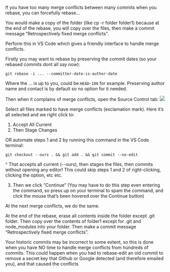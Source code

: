 If you have too many merge conflicts between many commits when you rebase, you can forcefully rebase...

You would make a copy of the folder (like cp -r folder folder1) because at the end of the rebase, you will copy over the files, then make a commit message “Retrospectively fixed merge conflicts”.

Perform this in VS Code which gives a friendly interface to handle merge conflicts.

Firstly you may want to rebase by preserving the commit dates (so your rebased commits dont all say now):
```
git rebase -i ... --committer-date-is-author-date
```

Where the ... is up to you, could be `HEAD~100` for example. Preserving author name and contact is by default so no option for it needed.

Then when it complains of merge conflicts, open the Source Control tab:
![](qAE9hH0.png)

Select all files marked to have merge conflicts (exclamation mark). Here it’s all selected and we right click to:

1. Accept All Current  
2. Then Stage Changes

OR automate steps 1 and 2 by running this command in the VS Code terminal:
```
git checkout --ours . && git add . && git commit --no-edit
```
^ That accepts all current (--ours), then stages the files, then commits without opening any editor! This could skip steps 1 and 2 of right-clicking, clicking the option, etc etc.

3. Then we click “Continue” (You may have to do this step even entering the command, so press up on your terminal to spam the command, and click the mouse that’s been hovered over the Continue button)

At the next merge conflicts, we do the same.

At the end of the rebase, erase all contents inside the folder except .git folder. Then copy over the contents of folder1 except for .git and node_modules into your folder. Then make a commit message “Retrospectively fixed merge conflicts”.

Your historic commits may be incorrect to some extent, so this is done when you have NO time to handle merge conflicts from hundreds of commits. This could happen when you had to rebase-edit an old commit to remove a secret key that Github or Google detected (and therefore emailed you), and that caused the conflicts